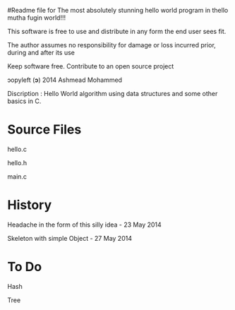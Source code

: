 #Readme file for The most absolutely stunning hello world program in thello mutha fugin world!!!<p>
 This software is free to use and distribute in any form the end user sees fit.<p>
 The author assumes no responsibility for damage or loss incurred prior, during and after its use<P>
 Keep software free. Contribute to an open source project<P>
 ↄopyleft (<B>ↄ</B>) 2014 Ashmead Mohammed<P>
 Discription : Hello World algorithm using data structures and some other basics in C. 


# Source Files

 hello.c<P>
 hello.h<P>
 main.c<P>
 
# History

 Headache in the form of this silly idea - 23 May 2014
 
 Skeleton with simple Object - 27 May 2014
 
# To Do

 Hash
 
 Tree

